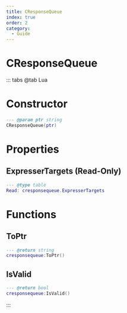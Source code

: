 ```yaml
---
title: CResponseQueue
index: true
order: 2
category:
  - Guide
---
```


# CResponseQueue

::: tabs
@tab Lua
# Constructor
```lua
--- @param ptr string
CResponseQueue(ptr)
```
# Properties
## ExpresserTargets (Read-Only)
```lua
--- @type table
Read: cresponsequeue.ExpresserTargets
```
# Functions
## ToPtr
```lua
--- @return string
cresponsequeue:ToPtr()
```
## IsValid
```lua
--- @return bool
cresponsequeue:IsValid()
```

:::